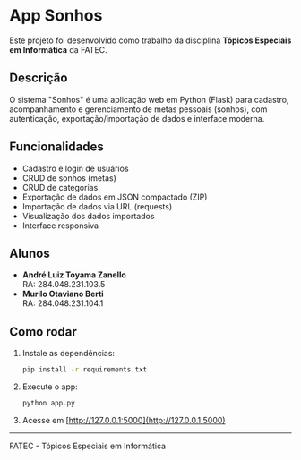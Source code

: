 # App Sonhos

Este projeto foi desenvolvido como trabalho da disciplina **Tópicos Especiais em Informática** da FATEC.

## Descrição

O sistema "Sonhos" é uma aplicação web em Python (Flask) para cadastro, acompanhamento e gerenciamento de metas pessoais (sonhos), com autenticação, exportação/importação de dados e interface moderna.

## Funcionalidades
- Cadastro e login de usuários
- CRUD de sonhos (metas)
- CRUD de categorias
- Exportação de dados em JSON compactado (ZIP)
- Importação de dados via URL (requests)
- Visualização dos dados importados
- Interface responsiva

## Alunos
- **André Luiz Toyama Zanello**  
  RA: 284.048.231.103.5
- **Murilo Otaviano Berti**  
  RA: 284.048.231.104.1

## Como rodar

1. Instale as dependências:
   ```bash
   pip install -r requirements.txt
   ```
2. Execute o app:
   ```bash
   python app.py
   ```
3. Acesse em [http://127.0.0.1:5000](http://127.0.0.1:5000)

---
FATEC - Tópicos Especiais em Informática 
